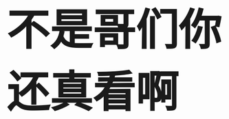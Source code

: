 <!DOCTYPE html>
<html>
<head>
    <meta charset="utf-8">
    <meta name="viewport" content="width=device-width,initial-scale=1,minimum-scale=1,maximum-scale=1,user-scalable=no" />
    <title>不是哥们</title>
	<style>
		.zt{
			font-size: 100px;
		}
	</style>
    <script src="js/mui.min.js"></script>
    <link href="css/mui.min.css" rel="stylesheet"/>
    <script type="text/javascript" charset="utf-8">
      	mui.init();
    </script>
</head>
<body>
	<img src="https://www.dingdanghao.com/wp-content/uploads/2024/04/9676_240407152800_1.jpg" alt="" />
	<h1 class="zt">
		不是哥们你还真看啊
	</h1>
</body>
</html>
